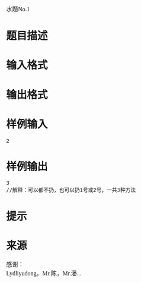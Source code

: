 
<span style="font-family:Microsoft YaHei;font-size:16px;">水题No.1</span> 

# 题目描述



# 输入格式



# 输出格式



# 样例输入


<pre>2</pre>

# 样例输出


<pre>3
//解释：可以都不扔，也可以扔1号或2号，一共3种方法</pre>

# 提示



# 来源


<p>
<span style="font-family:Microsoft YaHei;font-size:16px;">感谢：<br/>
Lydliyudong，Mr.陈，Mr.潘...</span> 
</p>
